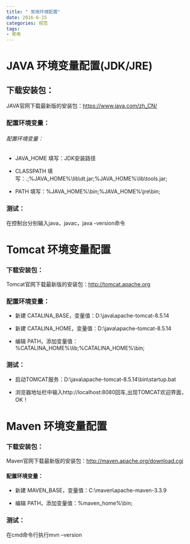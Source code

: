 ```yaml
---
title: " 常用环境配置"
date: 2016-6-15
categories: 规范
tags:
- 常用
---
```




# JAVA 环境变量配置(JDK/JRE)

## 下载安装包：
JAVA官网下载最新版的安装包：https://www.java.com/zh_CN/

### 配置环境变量：

###### 配置环境变量：


- JAVA_HOME 填写：JDK安装路径

- CLASSPATH 填写：.;%JAVA_HOME%\lib\dt.jar;%JAVA_HOME%\lib\tools.jar;

- PATH 填写：%JAVA_HOME%\bin;%JAVA_HOME%\jre\bin;

### 测试：

在控制台分别输入java，javac，java -version命令

# Tomcat 环境变量配置

### 下载安装包：

Tomcat官网下载最新版的安装包：http://tomcat.apache.org

### 配置环境变量：

- 新建 CATALINA_BASE，变量值：D:\java\apache-tomcat-8.5.14

- 新建 CATALINA_HOME，变量值：D:\java\apache-tomcat-8.5.14

- 编辑 PATH，添加变量值：%CATALINA_HOME%\lib;%CATALINA_HOME%\bin;

### 测试：

- 启动TOMCAT服务：D:\java\apache-tomcat-8.5.14\bin\startup.bat

- 浏览器地址栏中输入http://localhost:8080回车,出现TOMCAT欢迎界面，OK！

# Maven 环境变量配置

### 下载安装包：

Maven官网下载最新版的安装包：http://maven.apache.org/download.cgi

#### 配置环境变量：

- 新建 MAVEN_BASE，变量值：C:\maven\apache-maven-3.3.9

- 编辑 PATH，添加变量值：%maven_home%\bin;

### 测试：

在cmd命令行执行mvn –version
